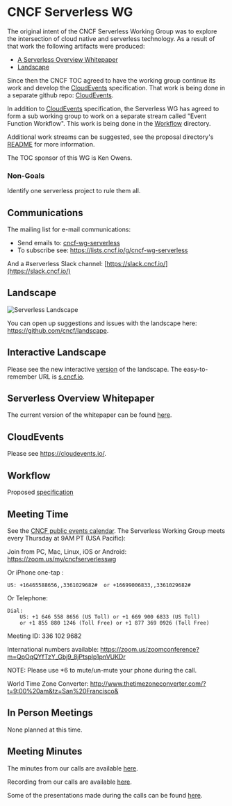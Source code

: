 # CNCF Serverless WG

The original intent of the CNCF Serverless Working Group was to explore the
intersection of cloud native and serverless technology. As a result of that
work the following artifacts were produced:

* [A Serverless Overview Whitepaper](#serverless-overview-whitepaper)
* [Landscape](#landscape)

Since then the CNCF TOC agreed to have the working group continue its work
and develop the
[CloudEvents](https://github.com/cloudevents/spec/blob/master/spec.md)
specification. That work is being done in a separate github repo:
[CloudEvents](https://github.com/cloudevents/spec).

In addition to [CloudEvents](https://github.com/cloudevents/spec/blob/master/spec.md)
specification, the Serverless WG has agreed to form a sub working group to
work on a separate stream called "Event Function Workflow". This work is
being done in the [Workflow](https://github.com/cncf/wg-serverless/tree/master/workflow/spec)
directory.

Additional work streams can be suggested, see the proposal directory's
[README](proposals/README.md) for more information.

The TOC sponsor of this WG is Ken Owens.

### Non-Goals
Identify one serverless project to rule them all.

## Communications

The mailing list for e-mail communications:
- Send emails to: [cncf-wg-serverless](mailto:cncf-wg-serverless@lists.cncf.io)
- To subscribe see: https://lists.cncf.io/g/cncf-wg-serverless

And a #serverless Slack channel:
[https://slack.cncf.io/](https://slack.cncf.io/)

## Landscape

![Serverless Landscape](https://landscape.cncf.io/images/serverless.png)

You can open up suggestions and issues with the landscape here: https://github.com/cncf/landscape.

## Interactive Landscape

Please see the new interactive [version](https://landscape.cncf.io/grouping=landscape&landscape=serverless) of the landscape. The easy-to-remember URL is [s.cncf.io](https://s.cncf.io).

## Serverless Overview Whitepaper

The current version of the whitepaper can be found 
[here](https://github.com/cncf/wg-serverless/tree/master/whitepapers/serverless-overview).

## CloudEvents

Please see https://cloudevents.io/.

## Workflow

Proposed [specification](https://github.com/cncf/wg-serverless/blob/master/workflow/spec/spec.md)

## Meeting Time

See the [CNCF public events calendar](https://www.cncf.io/community/calendar/). The Serverless Working Group meets every Thursday at 9AM PT (USA Pacific):

Join from PC, Mac, Linux, iOS or Android: https://zoom.us/my/cncfserverlesswg

Or iPhone one-tap :

    US: +16465588656,,3361029682#  or +16699006833,,3361029682# 

Or Telephone:

    Dial: 
        US: +1 646 558 8656 (US Toll) or +1 669 900 6833 (US Toll)
        or +1 855 880 1246 (Toll Free) or +1 877 369 0926 (Toll Free)

Meeting ID: 336 102 9682

International numbers available: https://zoom.us/zoomconference?m=QpOqQYfTzY_Gbj9_8jPtsplp1pnVUKDr

NOTE: Please use \*6 to mute/un-mute your phone during the call.

World Time Zone Converter:
http://www.thetimezoneconverter.com/?t=9:00%20am&tz=San%20Francisco&

## In Person Meetings

None planned at this time.

## Meeting Minutes

The minutes from our calls are available
[here](https://docs.google.com/document/d/1OVF68rpuPK5shIHILK9JOqlZBbfe91RNzQ7u_P7YCDE/edit#).

Recording from our calls are available
[here](https://www.youtube.com/playlist?list=PLj6h78yzYM2Ph7YoBIgsZNW_RGJvNlFOt).

Some of the presentations made during the calls can be found
[here](presentations).
